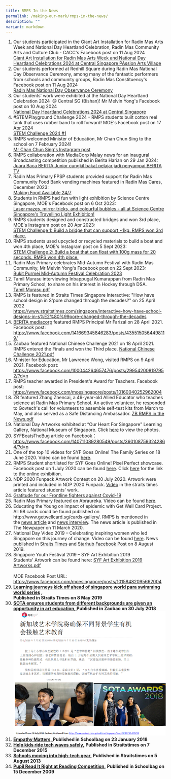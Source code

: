```yaml
---
title: RMPS In the News
permalink: /making-our-mark/rmps-in-the-news/
description: ""
variant: markdown
---
```

<ol>
	<li>Our students participated in the Giant Art Installation for Radin Mas Arts Week and National Day Heartland Celebration, Radin Mas Community Arts and Culture Club - CACC's Facebook post on 11 Aug 2024 <br><a target="_blank" href="https://fb.watch/ubRuaCm0_m/">Giant Art Installation for Radin Mas Arts Week and&nbsp;National Day Heartland Celebrations 2024 at Central Singapore PAssion Arts Village</a>
	</li>
	<li>Our students performed at Redhill Square during Radin Mas National Day Observance Ceremony, among many of the fantastic performers from schools and community groups, Radin Mas Constituency's Facebook post on 11 Aug 2024 <br><a target="_blank" href="https://www.facebook.com/radinmas.smc/posts/pfbid0C1xmxAF2cgSSeRRNQLUQbGTCpf9hmjeNZGL4tKEAaXBZLmX8A6HAJH6tYCyMjyRHl">Radin Mas National Day Observance Ceremony</a>
	</li>
	<li>Our students’ work were exhibited at the National Day Heartland Celebration 2024 &nbsp;@ Central SG (Bishan)! Mr Melvin Yong's Facebook post on 10 Aug 2024 <br><a target="_blank" href="https://www.facebook.com/photo/?fbid=879703640640865&amp;set=pcb.879703947307501">National Day Heartland Celebrations 2024 at Central Singapore</a>
	</li>
	<li>#STEMPlayground Challenge 2024 - RMPS students built cotton reel tank that uses rubber band to roll forward! MOE's Facebook post on 17 Apr 2024 <br><a target="_blank" href="https://www.facebook.com/reel/1196010618059223?mibextid=qi2Omg">STEM Challenge 2024 #1</a>
	</li>
	<li>RMPS welcomed Minister of Education, Mr Chan Chun Sing to the school on 7 February 2024!<br><a target="_blank" href="https://www.instagram.com/reel/C4-SwNCSA5I/?igsh=MWd1MjZ4azBjdGdkMg%3D%3D">Mr Chan Chun Sing's Instagram post</a>
	</li>
<li>RMPS collaboration with MediaCorp Malay news for an inaugural Broadcasting competition published in Berita Harian on 29 Jan 2024:<br><a target="_blank" href="https://berita.mediacorp.sg/singapura/juara-baca-berita-junior-cungkil-bakat-pelajar-jadi-penyampai-berita-tv-820556?fbclid=PAAaYYYFkV5r3raHno8I_IB4j7vlEFT5JwJMDJrzB9Z93Z6Rwcm7eh5R3ArFQ">Juara Baca BERITA Junior cungkil bakat pelajar jadi penyampai BERITA TV
</a>
	</li>
	<li>Radin Mas Primary FPSP students provided support for Radin Mas Community Food Bank vending machines featured in Radin Mas Cares, December 2023:<br><a target="_blank" href="/files/FPSP_on_Radin_Mas_SMC.pdf">Making Food Available,24/7</a>
	</li>
	<li>Students in RMPS had fun with light exhibition by Science Centre Singapore, MOE's Facebook post on 6 Oct 2023:<br><a target="_blank" href="https://www.facebook.com/moesingapore/videos/3596895123886874/">Laser mazes, mirror tricks, and colourful bubbles - all at Science Centre Singapore's Travelling Light Exhibition! </a>
	</li><li>RMPS students designed and constructed bridges and won 3rd place, MOE's Instagram post on 20 Apr 2023:<br><a target="_blank" href="https://www.instagram.com/reel/CrQNdBHJntP/?igshid=MzRlODBiNWFlZA==">STEM Challenge 1: Build a bridge that can support ~1kg. RMPS won 3rd place.</a></li>
		<li>RMPS students used upcycled or recycled materials to build a boat and won 4th place, MOE's Instagram post on 5 Sept 2023:<br><a target="_blank" href="https://www.instagram.com/reel/CwzoB71Bdbs/?igshid=MzRlODBiNWFlZA==">STEM Challenge 2: Build a boat that can float with 100g mass for 20 seconds. RMPS won 4th place.</a></li>
<li>Radin Mas Primary celebrates Mid-Autumn Festival with Radin Mas Community, Mr Melvin Yong's Facebook post on 22 Sept 2023:<br><a target="_blank" href="https://www.facebook.com/story.php?story_fbid=pfbid01HH8G6VzesgS6h7egPCvHmn8NkCiqjNcXSNiercn7fnc8FGnedPdkRjBCK5DsoRCl&amp;id=100058037110561&amp;mibextid=Nif5oz">Bukit Purmei Mid-Autumn Festival Celebration 2023</a></li>
<li>Tamil Murasu interviewing Inbappugal Kumarappan from Radin Mas Primary School, to share on his interest in Hockey through DSA.&nbsp;<br><a href="/files/Tamil%20Murasu.pdf">Tamil Murasu.pdf</a></li>
<li>RMPS is featured in Straits Times Singapore Interactive: "How have school design in S'pore changed through the decades?" on 25 April 2022 <br><a href="https://www.straitstimes.com/singapore/interactive-how-have-school-designs-in-s%E2%80%99pore-changed-through-the-decades" target="_blank" rel="noopener">https://www.straitstimes.com/singapore/interactive-how-have-school-designs-in-s%E2%80%99pore-changed-through-the-decades</a></li>
<li><a href="https://berita.mediacorp.sg/mobilem/singapura/para-pengetua-ini-tawar-nasihat-kepada-ibu-bapa-berhubung-skor/4603034.html" target="">BERITA mediacorp</a>&nbsp;featured RMPS Principal Mr Farizal on 28 April 2021. Facebook post:&nbsp;<br><a href="https://www.facebook.com/141669345846283/posts/4355150564498119/" target="_blank" rel="noopener">https://www.facebook.com/141669345846283/posts/4355150564498119/</a></li>
<li>Zaobao featured National Chinese Challenge 2021 on 18 April 2021. RMPS entered the Finals and won the Third place.&nbsp;<a href="/files/National%20Chinese%20Challenge%202021.pdf">National Chinese Challenge 2021.pdf</a></li>
<li>Minister for Education, Mr Lawrence Wong, visited RMPS on 9 April 2021. Facebook post:&nbsp;<br><a href="https://www.facebook.com/100044264657476/posts/299542008197952/?d=n" target="_blank" rel="noopener">https://www.facebook.com/100044264657476/posts/299542008197952/?d=n</a></li>
<li>RMPS teacher awarded in President's Award for Teachers. Facebook post:&nbsp;<br><a href="https://www.facebook.com/moesingapore/posts/10160040252962004" target="_blank" rel="noopener">https://www.facebook.com/moesingapore/posts/10160040252962004</a></li>
<li>ZB featured Zhang Zhencai, a 49-year-old Allied Educator who teaches science at Radin Mas Primary School. An active volunteer, he responded to Govtech's call for volunteers to assemble self-test kits from March to May, and also served as a Safe Distancing Ambassador.&nbsp;<a href="/files/ZB%20RMPS%20in%20the%20News.pdf">ZB RMPS in the News.pdf</a></li>
<li>National Day Artworks exhibited&nbsp;at&nbsp;“Our Heart For Singapore" Learning Gallery, National Museum of Singapore. Click&nbsp;<a href="/rmps/hidden-pages/2020-national-day-artworks-exhibited-at-our-heart-for-singapore-national-museum">here</a>&nbsp;to view the photos.</li>
<li>SYFBeatsTheBug article on Facebook：<a href="https://www.facebook.com/140711089280549/posts/3601087593242864/?d=n">https://www.facebook.com/140711089280549/posts/3601087593242864/?d=n</a></li>
<li>One of the top 10 videos for SYF Goes Online! The Family Series on 18 June 2020. Video can be found&nbsp;<a href="https://www.youtube.com/watch?v=OjfMZ-osKIk">here</a>.</li>
<li>RMPS Student shortlisted for SYF Goes Online! Pixel Perfect showcase. Facebook post on 1 July 2020 can be found&nbsp;<a href="https://www.facebook.com/321748501277133/posts/3024704584314831/?d=n">here</a>. Click&nbsp;<a href="https://view.genial.ly/5ef6adb46527f60d93d398db/presentation-pixel-perfect1-july?fbclid=IwAR0SuAdZbItJKPFWV9uFTwV-Oj-o7R3Z_BrlgTllClQC-rqsTjpAjRT4F4I">here</a>&nbsp;for the link to the online exhibition.&nbsp;</li>
<li>NDP 2020 Funpack Artwork Contest on 20 July 2020. Artwork were printed and included in NDP 2020 Funpack.&nbsp;<a href="https://www.straitstimes.com/singapore/ndp-funpack-collection-exercise-kicks-off-for-every-singaporean-and-pr-household">Video</a>&nbsp;in the straits times article featured students' work.</li>
<li><a href="/rmps/hidden-pages/gratitude-for-our-frontline-fighters-against-covid-19#">Gratitude for our Frontline fighters against Covid-19</a></li>
<li>Radin Mas Primary featured on Abraureka. Video can be found&nbsp;<a href="/rmps/hidden-pages/rmps-featured-on-abraureka">here</a>.</li>
<li>Educating the Young on impact of epidemic with Get Well Card Project. All 98 cards could be found published on http://www.getwellcard.sg/cards-gallery/. RMPS is mentioned in the&nbsp;<a href="https://www.tnp.sg/news/singapore/educating-young-impact-epidemic-get-well-card-project">news article</a>&nbsp;and&nbsp;<a href="https://youtu.be/z7JQk_7NFgs">news interview</a>. The news article is published in The Newpaper&nbsp;on 11 March 2020.</li>
<li>National Day Video 2019 – Celebrating inspiring women who led Singapore on this journey of change. Video can be found&nbsp;<a href="/making-our-mark/national-day-video-2019">here</a>.&nbsp;News published in&nbsp;<a href="https://www.straitstimes.com/singapore/telcos-national-day-videos-prove-big-hit-online?utm_medium=Social&amp;utm_campaign=STFB&amp;utm_source=Facebook#Echobox=1565252543">Straits Times</a>&nbsp;and&nbsp;<a href="https://www.facebook.com/134934362471/posts/10157651721442472?sfns=mo">Starhub Facebook Post</a>&nbsp;on 8 August 2019.</li>
<li>Singapore Youth Festival 2019 – SYF Art Exhibition 2019<br>Students' Artwork can be found here: <a href="/files/SYF%20Art%20Exhibition%202019%20Artworks.pdf">SYF Art Exhibition 2019 Artworks.pdf</a><br><br>MOE Facebook Post URL: <a href="https://www.facebook.com/moesingapore/posts/10158482095662004">https://www.facebook.com/moesingapore/posts/10158482095662004</a></li>
<li><strong><a href="https://www.straitstimes.com/sport/learning-journeys-kick-off-ahead-of-singapore-world-para-swimming-world-series">Learning journeys kick off ahead of singapore world para swimming world series</a>&nbsp;,</strong><br><strong>Published in Straits Times on 8 May 2019</strong></li>
<li><strong><u><a href="https://www.zaobao.com.sg/realtime/singapore/story20180730-879299" target="">SOTA ensures students from different backgrounds are given an opportunity in art education,</a>&nbsp;</u>Published in Zaobao on 30 July 2018</strong>
<img src="/images/news.png"></li>
<li><strong><u><a href="https://www.schoolbag.sg/story/empathy-matters" target="">Empathy Matters,</a>&nbsp;</u>Published in Schoolbag on 23 January 2018</strong></li>
<li><strong><a href="https://www.straitstimes.com/singapore/education/help-kids-ride-tech-waves-safely">Help kids ride tech waves safely</a></strong><strong><u>,</u></strong>&nbsp;<strong>Published in Straitstimes on 7 December 2015<br></strong></li>
<li><strong><u><a href="https://www.straitstimes.com/singapore/schools-moving-into-high-tech-gear" target="">Schools moving into high-tech gear</a>,</u></strong>&nbsp;<strong>Published in Straitstimes on 5 August 2013<br></strong></li>
<li><strong><u><a href="https://www.schoolbag.sg/story/pupils-read-it-right-at-reading-competition" target="">Pupil Read It Right at Reading Competition,</a></u></strong>&nbsp;<strong>Published in Schoolbag on 15 December 2009</strong></li>
</ol>